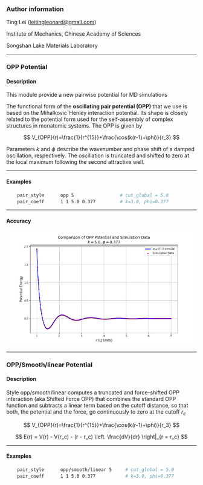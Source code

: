 ### Author information

Ting Lei (<leitingleonard@gmail.com>)

Institute of Mechanics, Chinese Academy of Sciences

Songshan Lake Materials Laboratory

----

### OPP Potential

#### Description

This module provide a new pairwise potential for MD simulations

The functional form of the **oscillating pair potential (OPP)** that we use is based on the MihalkovicˇHenley interaction potential. Its shape is closely related to the potential form used for the self-assembly of complex structures in monatomic systems. The OPP is given by

$$
V_{OPP}(r)=\frac{1}{r^{15}}+\frac{\cos(k(r-1)+\phi)}{r_3}
$$

Parameters $k$ and $\phi$ describe the wavenumber and phase shift of a damped oscillation, respectively. The oscillation is truncated and shifted to zero at the local maximum following the second attractive well.

----

#### Examples

```bash
    pair_style      opp 5                 # cut_global = 5.0
    pair_coeff      1 1 5.0 0.377         # k=3.0, phi=0.377
```

----

#### Accuracy

![compare](compare.png)

----

### OPP/Smooth/linear Potential

#### Description

Style opp/smooth/linear computes a truncated and force-shifted OPP interaction (aka Shifted Force OPP) that combines the standard OPP function and subtracts a linear term based on the cutoff distance, so that both, the potential and the force, go continuously to zero at the cutoff $r_c$

$$
V_{OPP}(r)=\frac{1}{r^{15}}+\frac{\cos(k(r-1)+\phi)}{r_3}
$$

$$
E(r) = V(r) - V(r_c) - (r - r_c) \left. \frac{dV}{dr} \right|_{r = r_c}
$$

----

#### Examples

```bash
    pair_style      opp/smooth/linear 5     # cut_global = 5.0
    pair_coeff      1 1 5.0 0.377           # k=3.0, phi=0.377
```